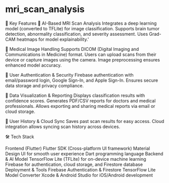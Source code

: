 # mri_scan_analysis
🌟 Key Features
🔹 AI-Based MRI Scan Analysis
Integrates a deep learning model (converted to TFLite) for image classification.
Supports brain tumor detection, abnormality classification, and severity assessment.
Uses Grad-CAM heatmaps for model explainability.'

🔹 Medical Image Handling
Supports DICOM (Digital Imaging and Communications in Medicine) format.
Users can upload scans from their device or capture images using the camera.
Image preprocessing ensures enhanced model accuracy.

🔹 User Authentication & Security
Firebase authentication with email/password login, Google Sign-In, and Apple Sign-In.
Ensures secure data storage and privacy compliance.

🔹 Data Visualization & Reporting
Displays classification results with confidence scores.
Generates PDF/CSV reports for doctors and medical professionals.
Allows exporting and sharing medical reports via email or cloud storage.

🔹 User History & Cloud Sync
Saves past scan results for easy access.
Cloud integration allows syncing scan history across devices.

🛠️ Tech Stack

Frontend (Flutter)
Flutter SDK (Cross-platform UI framework)
Material Design UI for smooth user experience
Dart programming language
Backend & AI Model
TensorFlow Lite (TFLite) for on-device machine learning
Firebase for authentication, cloud storage, and Firestore database
Deployment & Tools
Firebase Authentication & Firestore
TensorFlow Lite Model Converter
Xcode & Android Studio for iOS/Android development
